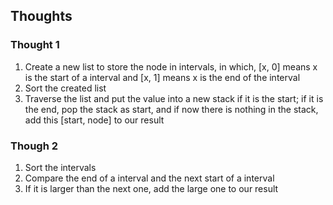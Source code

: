 ##  Thoughts

###  Thought 1
1.  Create a new list to store the node in intervals, in which, [x, 0] means x is the start of a interval and [x, 1] means x is the end of the interval
2.  Sort the created list
3.  Traverse the list and put the value into a new stack if it is the start; if it is the end, pop the stack as start, and if now there is nothing in the stack, add this [start, node] to our result

###  Though 2
1.  Sort the intervals
2.  Compare the end of a interval and the next start of a interval
3.  If it is larger than the next one, add the large one to our result 